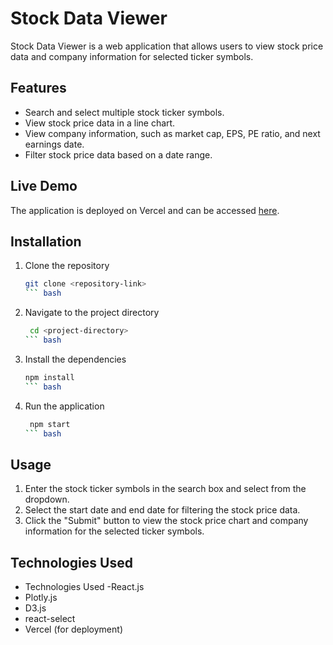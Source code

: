 # Stock Data Viewer

Stock Data Viewer is a web application that allows users to view stock price data and company information for selected ticker symbols.

## Features

- Search and select multiple stock ticker symbols.
- View stock price data in a line chart.
- View company information, such as market cap, EPS, PE ratio, and next earnings date.
- Filter stock price data based on a date range.

## Live Demo

The application is deployed on Vercel and can be accessed [here](<https://stockqueryapplication.vercel.app/>).

## Installation

1. Clone the repository
   ```bash
   git clone <repository-link>
   ``` bash

2. Navigate to the project directory

   ```bash
    cd <project-directory>
   ``` bash

3. Install the dependencies
   ```bash
   npm install
   ``` bash

4. Run the application
   ```bash
    npm start
   ``` bash


## Usage
1. Enter the stock ticker symbols in the search box and select from the dropdown.
2. Select the start date and end date for filtering the stock price data.
3. Click the "Submit" button to view the stock price chart and company information for the selected ticker symbols.

## Technologies Used
- Technologies Used
 -React.js
- Plotly.js
- D3.js
- react-select
- Vercel (for deployment)
